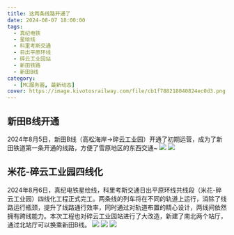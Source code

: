 ```yaml
---
title: 这两条线路开通了
date: 2024-08-07 18:00:00
tags:
  - 真纪电铁
  - 星绘线
  - 科里考斯交通
  - 日出平原环线
  - 碎云工业园站
  - 新田铁路
  - 新田B线
category:
  - [MC服务器, 最新动态]
cover: https://image.kivotosrailway.com/file/cb1f788218040824ec0d3.png
---
```

## 新田B线开通
2024年8月5日，新田B线（高松海岸→碎云工业园）开通了初期运营，成为了新田铁道第一条开通的线路，方便了雪原地区的东西交通~
![](https://image.kivotosrailway.com/file/19498878769e9dc8f1966.png)
![](https://image.kivotosrailway.com/file/972bdb074262eadc072c6.png)
## 米花-碎云工业园四线化
2024年8月6日，真纪电铁星绘线，科里考斯交通日出平原环线共线段（米花-碎云工业园）四线化工程正式完工。两条线的列车将在不同的轨道上运行，消除了线路运行瓶颈，提升了线路通行效率，同时通过对轨道布置的精心设计，两线间依然拥有跨线能力。本次工程也对碎云工业园站进行了大改造，新建了南北两个站厅，通过北站厅可以换乘新田B线。
![](https://image.kivotosrailway.com/file/c59176aff35f9d5a1e012.png)
![](https://image.kivotosrailway.com/file/da37f6cf779a7154bf943.png)
![](https://image.kivotosrailway.com/file/1e0414482307ca5b73aee.png)
